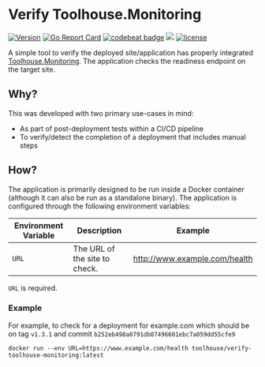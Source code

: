 # Verify Toolhouse.Monitoring

[![Version](https://badge.fury.io/gh/toolhouse%2Fverify-toolhouse-monitoring.svg)](https://github.com/toolhouse/verify-toolhouse-monitoring/releases) [![Go Report Card](https://goreportcard.com/badge/github.com/toolhouse/verify-toolhouse-monitoring)](https://goreportcard.com/report/github.com/toolhouse/verify-toolhouse-monitoring) [![codebeat badge](https://codebeat.co/badges/4c4cc430-53ea-4022-a05a-dd9e34534940)](https://codebeat.co/projects/github-com-toolhouse-verify-toolhouse-monitoring-master) [![](https://images.microbadger.com/badges/image/toolhouse/verify-toolhouse-monitoring.svg)](https://microbadger.com/images/toolhouse/verify-toolhouse-monitoring "Docker Image") [![license](https://img.shields.io/github/license/toolhouse/verify-toolhouse-monitoring.svg)](https://github.com/toolhouse/verify-toolhouse-monitoring/blob/master/LICENSE)

A simple tool to verify the deployed site/application has properly integrated [Toolhouse.Monitoring](https://github.com/toolhouse/monitoring-dotnet). The application checks the readiness endpoint on the target site.

## Why?

This was developed with two primary use-cases in mind:

- As part of post-deployment tests within a CI/CD pipeline
- To verify/detect the completion of a deployment that includes manual steps

## How?

The application is primarily designed to be run inside a Docker container (although it can also be run as a standalone binary). The application is configured through the following environment variables:

| Environment Variable | Description                   | Example                       |
|----------------------|-------------------------------|-------------------------------|
| `URL`                | The URL of the site to check. | http://www.example.com/health |

`URL` is required.

### Example

For example, to check for a deployment for example.com which should be on tag `v1.3.1` and commit `b252eb498a0791db07496601ebc7a059dd55cfe9`

```shell
docker run --env URL=https://www.example.com/health toolhouse/verify-toolhouse-monitoring:latest
```
